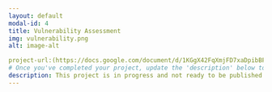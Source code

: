 ```yaml
---
layout: default
modal-id: 4
title: Vulnerability Assessment
img: vulnerability.png
alt: image-alt

project-url:(https://docs.google.com/document/d/1KGgX42FqXmjFD7xaDpibBF79AACsOgW5gMaUI_IIGzg/edit?tab=t.0#heading=h.5x0d5h95i329)
# Once you've completed your project, update the 'description' below to this one: Created a comprehensive vulnerability assessment for an open public database server, analyzing risk factors and proposing security enhancements in line with NIST SP 800-30 to mitigate potential threats and safeguard business operations.
description: This project is in progress and not ready to be published just yet. Please contact me if you'd like a sneak peek. Otherwise, stay tuned!
---
```


